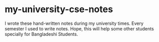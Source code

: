 # my-university-cse-notes
I wrote these hand-written notes during my university times. Every semester I used to write notes. Hope, this will help some other students specially for Bangladeshi Students.
